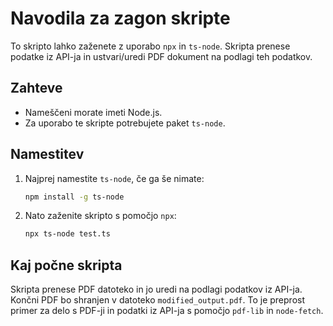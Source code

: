 # Navodila za zagon skripte

To skripto lahko zaženete z uporabo `npx` in `ts-node`. Skripta prenese podatke iz API-ja in ustvari/uredi PDF dokument na podlagi teh podatkov.

## Zahteve

- Nameščeni morate imeti Node.js.
- Za uporabo te skripte potrebujete paket `ts-node`.

## Namestitev

1. Najprej namestite `ts-node`, če ga še nimate:
    ```bash
    npm install -g ts-node
    ```

2. Nato zaženite skripto s pomočjo `npx`:
    ```bash
    npx ts-node test.ts
    ```

## Kaj počne skripta

Skripta prenese PDF datoteko in jo uredi na podlagi podatkov iz API-ja. Končni PDF bo shranjen v datoteko `modified_output.pdf`.
To je preprost primer za delo s PDF-ji in podatki iz API-ja s pomočjo `pdf-lib` in `node-fetch`.
